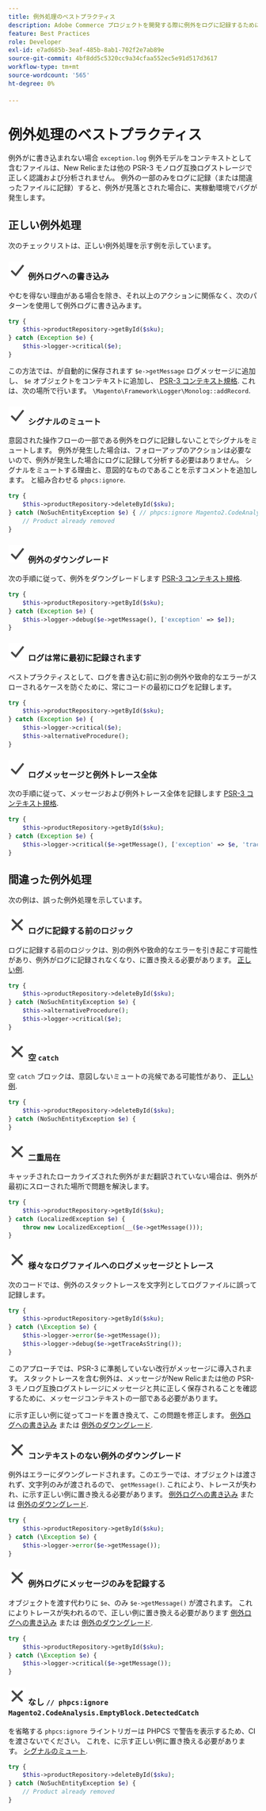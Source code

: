 ```yaml
---
title: 例外処理のベストプラクティス
description: Adobe Commerce プロジェクトを開発する際に例外をログに記録するために推奨される方法を説明します。
feature: Best Practices
role: Developer
exl-id: e7ad685b-3eaf-485b-8ab1-702f2e7ab89e
source-git-commit: 4bf8dd5c5320cc9a34cfaa552ec5e91d517d3617
workflow-type: tm+mt
source-wordcount: '565'
ht-degree: 0%

---
```


# 例外処理のベストプラクティス

例外がに書き込まれない場合 `exception.log` 例外モデルをコンテキストとして含むファイルは、New Relicまたは他の PSR-3 モノログ互換ログストレージで正しく認識および分析されません。 例外の一部のみをログに記録（または間違ったファイルに記録）すると、例外が見落とされた場合に、実稼動環境でバグが発生します。

## 正しい例外処理

次のチェックリストは、正しい例外処理を示す例を示しています。

### ![正解](../../../assets/yes.svg) 例外ログへの書き込み

やむを得ない理由がある場合を除き、それ以上のアクションに関係なく、次のパターンを使用して例外ログに書き込みます。

```php
try {
    $this->productRepository->getById($sku);
} catch (Exception $e) {
    $this->logger->critical($e);
}
```

この方法では、が自動的に保存されます `$e->getMessage` ログメッセージに追加し、 `$e` オブジェクトをコンテキストに追加し、 [PSR-3 コンテキスト規格](https://www.php-fig.org/psr/psr-3/#13-context). これは、次の場所で行います。 `\Magento\Framework\Logger\Monolog::addRecord`.

### ![正解](../../../assets/yes.svg) シグナルのミュート

意図された操作フローの一部である例外をログに記録しないことでシグナルをミュートします。 例外が発生した場合は、フォローアップのアクションは必要ないので、例外が発生した場合にログに記録して分析する必要はありません。 シグナルをミュートする理由と、意図的なものであることを示すコメントを追加します。 と組み合わせる `phpcs:ignore`.

```php
try {
    $this->productRepository->deleteById($sku);
} catch (NoSuchEntityException $e) { // phpcs:ignore Magento2.CodeAnalysis.EmptyBlock.DetectedCatch
    // Product already removed
}
```

### ![正解](../../../assets/yes.svg) 例外のダウングレード

次の手順に従って、例外をダウングレードします [PSR-3 コンテキスト規格](https://www.php-fig.org/psr/psr-3/#13-context).

```php
try {
    $this->productRepository->getById($sku);
} catch (Exception $e) {
    $this->logger->debug($e->getMessage(), ['exception' => $e]);
}
```

### ![正解](../../../assets/yes.svg) ログは常に最初に記録されます

ベストプラクティスとして、ログを書き込む前に別の例外や致命的なエラーがスローされるケースを防ぐために、常にコードの最初にログを記録します。

```php
try {
    $this->productRepository->getById($sku);
} catch (Exception $e) {
    $this->logger->critical($e);
    $this->alternativeProcedure();
}
```

### ![正解](../../../assets/yes.svg) ログメッセージと例外トレース全体

次の手順に従って、メッセージおよび例外トレース全体を記録します [PSR-3 コンテキスト規格](https://www.php-fig.org/psr/psr-3/#13-context).

```php
try {
    $this->productRepository->getById($sku);
} catch (Exception $e) {
    $this->logger->critical($e->getMessage(), ['exception' => $e, 'trace' => $e->getTrace()]);
}
```

## 間違った例外処理

次の例は、誤った例外処理を示しています。

### ![不正解](../../../assets/no.svg) ログに記録する前のロジック

ログに記録する前のロジックは、別の例外や致命的なエラーを引き起こす可能性があり、例外がログに記録されなくなり、に置き換える必要があります。 [正しい例](#logging-always-comes-first).

```php
try {
    $this->productRepository->deleteById($sku);
} catch (NoSuchEntityException $e) {
    $this->alternativeProcedure();
    $this->logger->critical($e);
}
```

### ![不正解](../../../assets/no.svg) 空 `catch`

空 `catch` ブロックは、意図しないミュートの兆候である可能性があり、 [正しい例](#mute-signals).

```php
try {
    $this->productRepository->deleteById($sku);
} catch (NoSuchEntityException $e) {
}
```

### ![不正解](../../../assets/no.svg) 二重局在

キャッチされたローカライズされた例外がまだ翻訳されていない場合は、例外が最初にスローされた場所で問題を解決します。

```php
try {
    $this->productRepository->getById($sku);
} catch (LocalizedException $e) {
    throw new LocalizedException(__($e->getMessage()));
}
```

### ![不正解](../../../assets/no.svg) 様々なログファイルへのログメッセージとトレース

次のコードでは、例外のスタックトレースを文字列としてログファイルに誤って記録します。

```php
try {
    $this->productRepository->getById($sku);
} catch (\Exception $e) {
    $this->logger->error($e->getMessage());
    $this->logger->debug($e->getTraceAsString());
}
```

このアプローチでは、PSR-3 に準拠していない改行がメッセージに導入されます。 スタックトレースを含む例外は、メッセージがNew Relicまたは他の PSR-3 モノログ互換ログストレージにメッセージと共に正しく保存されることを確認するために、メッセージコンテキストの一部である必要があります。

に示す正しい例に従ってコードを置き換えて、この問題を修正します。 [例外ログへの書き込み](#write-to-the-exception-log) または [例外のダウングレード](#downgrade-exceptions).

### ![不正解](../../../assets/no.svg) コンテキストのない例外のダウングレード

例外はエラーにダウングレードされます。このエラーでは、オブジェクトは渡されず、文字列のみが渡されるので、 `getMessage()`. これにより、トレースが失われ、に示す正しい例に置き換える必要があります。 [例外ログへの書き込み](#write-to-the-exception-log) または [例外のダウングレード](#downgrade-exceptions).

```php
try {
    $this->productRepository->getById($sku);
} catch (\Exception $e) {
    $this->logger->error($e->getMessage());
}
```

### ![不正解](../../../assets/no.svg) 例外ログにメッセージのみを記録する

オブジェクトを渡す代わりに `$e`、のみ `$e->getMessage()` が渡されます。 これによりトレースが失われるので、正しい例に置き換える必要があります [例外ログへの書き込み](#write-to-the-exception-log) または [例外のダウングレード](#downgrade-exceptions).

```php
try {
    $this->productRepository->getById($sku);
} catch (\Exception $e) {
    $this->logger->critical($e->getMessage());
}
```

### ![不正解](../../../assets/no.svg) なし `// phpcs:ignore Magento2.CodeAnalysis.EmptyBlock.DetectedCatch`

を省略する `phpcs:ignore` ライントリガーは PHPCS で警告を表示するため、CI を渡さないでください。 これを、に示す正しい例に置き換える必要があります。 [シグナルのミュート](#mute-signals).

```php
try {
    $this->productRepository->deleteById($sku);
} catch (NoSuchEntityException $e) {
    // Product already removed
}
```
